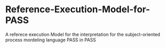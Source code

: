 # Reference-Execution-Model-for-PASS
A referece execution Model for the interpretation for the subject-oriented process mordeling language PASS in PASS
